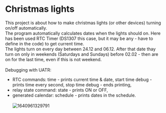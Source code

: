 # Christmas lights

This project is about how to make christmas lights (or other devices) turning on/off automatically.\
The program automatically calculates dates when the lights should on. Here has been used RTC Timer (DS1307 this case, but it may be any - have to define in the code) to get current time.\
The lights turn on every day between 24.12 and 06.12. After that date thay turn on only in weekends (Saturdays and Sundays) before 02.02 - then are on for the last time, even if this is not weekend.
\
\
Debugging with UATR:
* RTC commands: time - prints current time & date, start time debug - prints time every second, stop time debug - ends printing,
* relay state command: state - prints ON or OFF,
* generated calendar: schedule - prints dates in the schedule.
\
\
![1640961329791](https://user-images.githubusercontent.com/79938517/147828988-128335fd-c6b5-4211-b972-8eed73cbf561.jpg)
